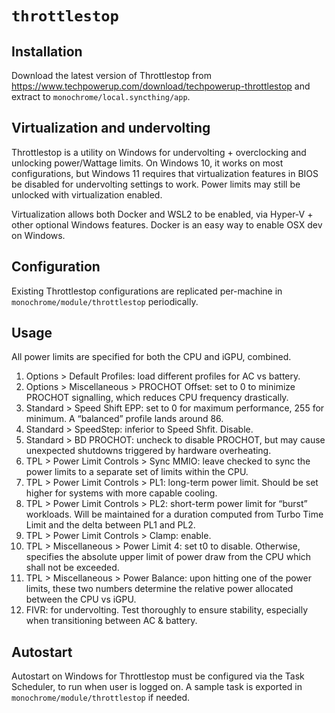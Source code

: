 # `throttlestop`

## Installation

Download the latest version of Throttlestop from <https://www.techpowerup.com/download/techpowerup-throttlestop> and extract to `monochrome/local.syncthing/app`.

## Virtualization and undervolting

Throttlestop is a utility on Windows for undervolting + overclocking and unlocking power/Wattage limits. On Windows 10, it works on most configurations, but Windows 11 requires that virtualization features in BIOS be disabled for undervolting settings to work. Power limits may still be unlocked with virtualization enabled.

Virtualization allows both Docker and WSL2 to be enabled, via Hyper-V + other optional Windows features. Docker is an easy way to enable OSX dev on Windows.

## Configuration

Existing Throttlestop configurations are replicated per-machine in `monochrome/module/throttlestop` periodically.

## Usage

All power limits are specified for both the CPU and iGPU, combined.

1. Options > Default Profiles: load different profiles for AC vs battery.
2. Options > Miscellaneous > PROCHOT Offset: set to 0 to minimize PROCHOT signalling, which reduces CPU frequency drastically.
3. Standard > Speed Shift EPP: set to 0 for maximum performance, 255 for minimum. A “balanced” profile lands around 86.
4. Standard > SpeedStep: inferior to Speed Shfit. Disable.
5. Standard > BD PROCHOT: uncheck to disable PROCHOT, but may cause unexpected shutdowns triggered by hardware overheating.
6. TPL > Power Limit Controls > Sync MMIO: leave checked to sync the power limits to a separate set of limits within the CPU.
7. TPL > Power Limit Controls > PL1: long-term power limit. Should be set higher for systems with more capable cooling.
8. TPL > Power Limit Controls > PL2: short-term power limit for “burst” workloads. Will be maintained for a duration computed from Turbo Time Limit and the delta between PL1 and PL2.
9. TPL > Power Limit Controls > Clamp: enable.
10. TPL > Miscellaneous > Power Limit 4: set t0 to disable. Otherwise, specifies the absolute upper limit of power draw from the CPU which shall not be exceeded.
11. TPL > Miscellaneous > Power Balance: upon hitting one of the power limits, these two numbers determine the relative power allocated between the CPU vs iGPU.
12. FIVR: for undervolting. Test thoroughly to ensure stability, especially when transitioning between AC & battery.

## Autostart

Autostart on Windows for Throttlestop must be configured via the Task Scheduler, to run when user is logged on. A sample task is exported in `monochrome/module/throttlestop` if needed.
